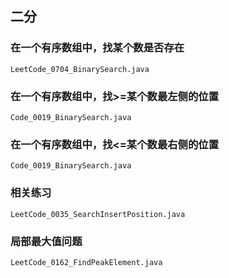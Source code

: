 ## 二分

### 在一个有序数组中，找某个数是否存在 

```
LeetCode_0704_BinarySearch.java
```

### 在一个有序数组中，找>=某个数最左侧的位置 

```
Code_0019_BinarySearch.java
```

### 在一个有序数组中，找<=某个数最右侧的位置 

```
Code_0019_BinarySearch.java
```

### 相关练习

```
LeetCode_0035_SearchInsertPosition.java
```

### 局部最大值问题 

```
LeetCode_0162_FindPeakElement.java
```

## 